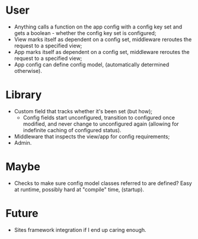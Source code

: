 # User

* Anything calls a function on the app config with a config key set and gets a boolean - whether the config key set is configured;
* View marks itself as dependent on a config set, middleware reroutes the request to a specified view;
* App marks itself as dependent on a config set, middleware reroutes the request to a specified view;
* App config can define config model, (automatically determined otherwise).

# Library

* Custom field that tracks whether it's been set (but how);
  * Config fields start unconfigured, transition to configured once modified, and never change to unconfigured again (allowing for indefinite caching of configured status).
* Middleware that inspects the view/app for config requirements;
* Admin.

# Maybe

* Checks to make sure config model classes referred to are defined?  Easy at runtime, possibly hard at "compile" time, (startup).

# Future

* Sites framework integration if I end up caring enough.
